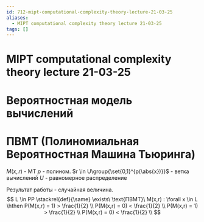 ```yaml
---
id: 712-mipt-computational-complexity-theory-lecture-21-03-25
aliases:
  - MIPT computational complexity theory lecture 21-03-25
tags: []
---
```


# MIPT computational complexity theory lecture 21-03-25
# Вероятностная модель вычислений
# ПВМТ (Полиномиальная Вероятностная Машина Тьюринга)
$M(x,r)$ - МТ
$p$ - полином.
$r \in U\group{\set{0,1}^{p(\abs{x})}}$ - ветка вычислений
$U$ - равномерное распределение

Результат работы - случайная величина.
$$
L \in PP
\stackrel{def}{\same}
\exists\ \text{ПВМТ}\ M(x,r) :
\forall x \in L \hthen
P(M(x,r) = 1) > \frac{1}{2} \\
P(M(x,r) = 0) < \frac{1}{2} \\
P(M(x,r) = 1) > \frac{1}{2} \\
P(M(x,r) = 0) < \frac{1}{2} \\
$$
